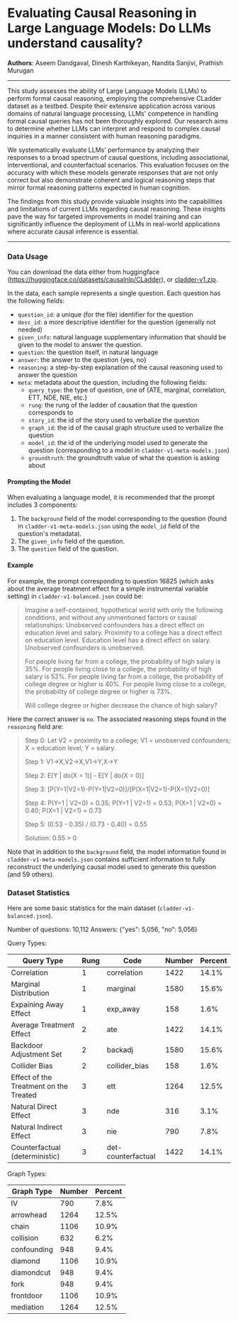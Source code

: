 # Evaluating Causal Reasoning in Large Language Models: Do LLMs understand causality?

**Authors**: Aseem Dandgaval, Dinesh Karthikeyan, Nandita Sanjivi, Prathish Murugan

---

This study assesses the ability of Large Language Models (LLMs) to perform formal causal reasoning, employing the comprehensive CLadder dataset as a testbed. Despite their extensive application across various domains of natural language processing, LLMs' competence in handling formal causal queries has not been thoroughly explored. Our research aims to determine whether LLMs can interpret and respond to complex causal inquiries in a manner consistent with human reasoning paradigms.

We systematically evaluate LLMs' performance by analyzing their responses to a broad spectrum of causal questions, including associational, interventional, and counterfactual scenarios. This evaluation focuses on the accuracy with which these models generate responses that are not only correct but also demonstrate coherent and logical reasoning steps that mirror formal reasoning patterns expected in human cognition.

The findings from this study provide valuable insights into the capabilities and limitations of current LLMs regarding causal reasoning. These insights pave the way for targeted improvements in model training and can significantly influence the deployment of LLMs in real-world applications where accurate causal inference is essential.

---


### Data Usage

You can download the data either from huggingface (https://huggingface.co/datasets/causalnlp/CLadder), or [cladder-v1.zip](https://github.com/causalNLP/cladder/raw/main/data/cladder-v1.zip). 

In the data, each sample represents a single question. Each question has the following fields:

- `question_id`: a unique (for the file) identifier for the question
- `desc_id`: a more descriptive identifier for the question (generally not needed)
- `given_info`: natural language supplementary information that should be given to the model to answer the question.
- `question`: the question itself, in natural language
- `answer`: the answer to the question {yes, no}
- `reasoning`: a step-by-step explanation of the causal reasoning used to answer the question
- `meta`: metadata about the question, including the following fields:
  - `query_type`: the type of question, one of {ATE, marginal, correlation, ETT, NDE, NIE, etc.}
  - `rung`: the rung of the ladder of causation that the question corresponds to
  - `story_id`: the id of the story used to verbalize the question
  - `graph_id`: the id of the causal graph structure used to verbalize the question
  - `model_id`: the id of the underlying model used to generate the question (corresponding to a model in `cladder-v1-meta-models.json`)
  - `groundtruth`: the groundtruth value of what the question is asking about

#### Prompting the Model

When evaluating a language model, it is recommended that the prompt includes 3 components:

1. The `background` field of the model corresponding to the question (found in `cladder-v1-meta-models.json` using the `model_id` field of the question's metadata).
2. The `given_info` field of the question.
3. The `question` field of the question.


#### Example

For example, the prompt corresponding to question 16825 (which asks about the average treatment effect for a simple instrumental variable setting) in `cladder-v1-balanced.json` could be:


> Imagine a self-contained, hypothetical world with only the following conditions, and without any unmentioned factors or causal relationships: Unobserved confounders has a direct effect on education level and salary. Proximity to a college has a direct effect on education level. Education level has a direct effect on salary. Unobserved confounders is unobserved.
>
> For people living far from a college, the probability of high salary is 35%. For people living close to a college, the probability of high salary is 53%. For people living far from a college, the probability of college degree or higher is 40%. For people living close to a college, the probability of college degree or higher is 73%.
>
> Will college degree or higher decrease the chance of high salary?

Here the correct answer is `no`. The associated reasoning steps found in the `reasoning` field are:
    

> Step 0: Let V2 = proximity to a college; V1 = unobserved confounders; X = education level; Y = salary. 
>
> Step 1: V1->X,V2->X,V1->Y,X->Y 
>
> Step 2: E[Y | do(X = 1)] - E[Y | do(X = 0)]
>
> Step 3: [P(Y=1|V2=1)-P(Y=1|V2=0)]/[P(X=1|V2=1)-P(X=1|V2=0)]
>
> Step 4: P(Y=1 | V2=0) = 0.35; P(Y=1 | V2=1) = 0.53; P(X=1 | V2=0) = 0.40; P(X=1 | V2=1) = 0.73
>
> Step 5: (0.53 - 0.35) / (0.73 - 0.40) = 0.55
>
> Solution: 0.55 > 0


Note that in addition to the `background` field, the model information found in `cladder-v1-meta-models.json` contains sufficient information to fully reconstruct the underlying causal model used to generate this question (and 59 others).

### Dataset Statistics

Here are some basic statistics for the main dataset (`cladder-v1-balanced.json`).

Number of questions: 10,112
Answers: {"yes": 5,056, "no": 5,056}

Query Types:

| Query Type                             | Rung | Code               | Number | Percent |
| -------------------------------------- | ---- | ------------------ | ------ | ------- |
| Correlation                            | 1    | correlation        | 1422   | 14.1%   |
| Marginal Distribution                  | 1    | marginal           | 1580   | 15.6%   |
| Expaining Away Effect                  | 1    | exp_away           | 158    | 1.6%    |
| Average Treatment Effect               | 2    | ate                | 1422   | 14.1%   |
| Backdoor Adjustment Set                | 2    | backadj            | 1580   | 15.6%   |
| Collider Bias                          | 2    | collider_bias      | 158    | 1.6%    |
| Effect of the Treatment on the Treated | 3    | ett                | 1264   | 12.5%   |
| Natural Direct Effect                  | 3    | nde                | 316    | 3.1%    |
| Natural Indirect Effect                | 3    | nie                | 790    | 7.8%    |
| Counterfactual (deterministic)         | 3    | det-counterfactual | 1422   | 14.1%   |


Graph Types:

| Graph Type  | Number | Percent |
| ----------- | ------ | ------- |
| IV          | 790    | 7.8%    |
| arrowhead   | 1264   | 12.5%   |
| chain       | 1106   | 10.9%   |
| collision   | 632    | 6.2%    |
| confounding | 948    | 9.4%    |
| diamond     | 1106   | 10.9%   |
| diamondcut  | 948    | 9.4%    |
| fork        | 948    | 9.4%    |
| frontdoor   | 1106   | 10.9%   |
| mediation   | 1264   | 12.5%   |


